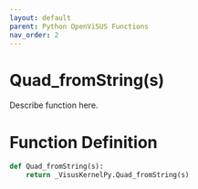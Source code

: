 ```yaml
---
layout: default
parent: Python OpenViSUS Functions
nav_order: 2
---
```


# Quad_fromString(s)

Describe function here.

# Function Definition

```python
def Quad_fromString(s):
    return _VisusKernelPy.Quad_fromString(s)

```